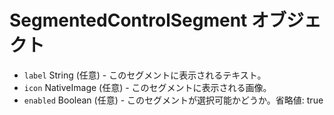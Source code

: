 # SegmentedControlSegment オブジェクト

* `label` String (任意) - このセグメントに表示されるテキスト。
* `icon` NativeImage (任意) - このセグメントに表示される画像。
* `enabled` Boolean (任意) - このセグメントが選択可能かどうか。省略値: true